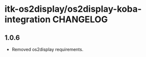 # itk-os2display/os2display-koba-integration CHANGELOG

## 1.0.6
* Removed os2display requirements.

